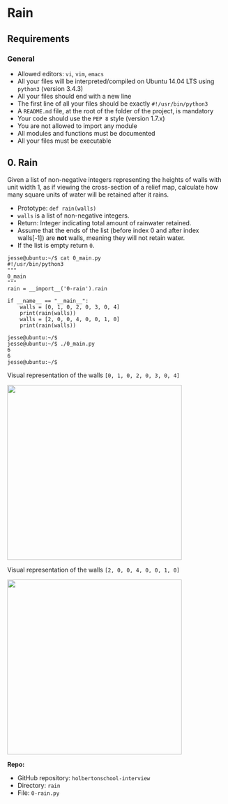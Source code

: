 <!DOCTYPE html>
<html lang="en">

<h1>Rain</h1>
<h2>Requirements</h2>

<h3>General</h3>

<ul>
<li>Allowed editors: <code>vi</code>, <code>vim</code>, <code>emacs</code></li>
<li>All your files will be interpreted/compiled on Ubuntu 14.04 LTS using <code>python3</code> (version 3.4.3)</li>
<li>All your files should end with a new line</li>
<li>The first line of all your files should be exactly <code>#!/usr/bin/python3</code></li>
<li>A <code>README.md</code> file, at the root of the folder of the project, is mandatory</li>
<li>Your code should use the <code>PEP 8</code> style (version 1.7.x)</li>
<li>You are not allowed to import any module</li>
<li>All modules and functions must be documented</li>
<li>All your files must be executable</li>
</ul>

  </div>
</div>
      <h2>0. Rain</h2>

<!-- Task Body -->
<p>Given a list of non-negative integers representing the heights of walls with unit width 1, as if viewing the cross-section of a relief map, calculate how many square units of water will be retained after it rains.</p>

<ul>
<li>Prototype: <code>def rain(walls)</code></li>
<li><code>walls</code> is a list of non-negative integers.</li>
<li>Return: Integer indicating total amount of rainwater retained.</li>
<li>Assume that the ends of the list (before index 0 and after index walls[-1]) are <strong>not</strong> walls, meaning they will not retain water.</li>
<li>If the list is empty return <code>0</code>.</li>
</ul>

<pre><code>jesse@ubuntu:~/$ cat 0_main.py
#!/usr/bin/python3
&quot;&quot;&quot;
0_main
&quot;&quot;&quot;
rain = __import__(&#39;0-rain&#39;).rain

if __name__ == &quot;__main__&quot;:
    walls = [0, 1, 0, 2, 0, 3, 0, 4]
    print(rain(walls))
    walls = [2, 0, 0, 4, 0, 0, 1, 0]
    print(rain(walls))

jesse@ubuntu:~/$ 
jesse@ubuntu:~/$ ./0_main.py
6
6
jesse@ubuntu:~/$ 
</code></pre>

<p>Visual representation of the walls <code>[0, 1, 0, 2, 0, 3, 0, 4]</code></p>

<p><img src="https://s3.eu-west-3.amazonaws.com/hbtn.intranet/uploads/medias/2021/4/85ef782020ac6efdc7004b62ea86724a552285b4.png?X-Amz-Algorithm=AWS4-HMAC-SHA256&X-Amz-Credential=AKIA4MYA5JM5DUTZGMZG%2F20240827%2Feu-west-3%2Fs3%2Faws4_request&X-Amz-Date=20240827T162558Z&X-Amz-Expires=86400&X-Amz-SignedHeaders=host&X-Amz-Signature=a944ad9d5e60615e52ba709504955d26b21202b496c3776d0aab6adeaf7b325d" alt="" loading='lazy' style="width: 400px" /></p>

<p>Visual representation of the walls <code>[2, 0, 0, 4, 0, 0, 1, 0]</code></p>

<p><img src="https://s3.eu-west-3.amazonaws.com/hbtn.intranet/uploads/medias/2021/4/9a27c3e4e214e55b3c0b8b1439fdc99b4a184ff5.png?X-Amz-Algorithm=AWS4-HMAC-SHA256&X-Amz-Credential=AKIA4MYA5JM5DUTZGMZG%2F20240827%2Feu-west-3%2Fs3%2Faws4_request&X-Amz-Date=20240827T162558Z&X-Amz-Expires=86400&X-Amz-SignedHeaders=host&X-Amz-Signature=4f185cd22dd306b1e704c040a66f6aa65d5a14152455c290378ab5073d56fa8b" alt="" loading='lazy' style="width: 400px" /></p>

  </div>

  <div class="list-group">
    <!-- Task URLs -->

<!-- Technical information -->
<div class="list-group-item">
<p><strong>Repo:</strong></p>
<ul>
    <li>GitHub repository: <code>holbertonschool-interview</code></li>
    <li>Directory: <code>rain</code></li>
    <li>File: <code>0-rain.py</code></li>
</ul>
</div>

</body>
</html>
